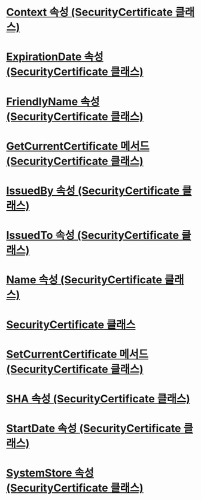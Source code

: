 # [Context 속성 (SecurityCertificate 클래스)](context-property-securitycertificate-class.md)
# [ExpirationDate 속성 (SecurityCertificate 클래스)](expirationdate-property-securitycertificate-class.md)
# [FriendlyName 속성 (SecurityCertificate 클래스)](friendlyname-property-securitycertificate-class.md)
# [GetCurrentCertificate 메서드 (SecurityCertificate 클래스)](getcurrentcertificate-method-securitycertificate-class.md)
# [IssuedBy 속성 (SecurityCertificate 클래스)](issuedby-property-securitycertificate-class.md)
# [IssuedTo 속성 (SecurityCertificate 클래스)](issuedto-property-securitycertificate-class.md)
# [Name 속성 (SecurityCertificate 클래스)](name-property-securitycertificate-class.md)
# [SecurityCertificate 클래스](securitycertificate-class.md)
# [SetCurrentCertificate 메서드 (SecurityCertificate 클래스)](setcurrentcertificate-method-securitycertificate-class.md)
# [SHA 속성 (SecurityCertificate 클래스)](sha-property-securitycertificate-class.md)
# [StartDate 속성 (SecurityCertificate 클래스)](startdate-property-securitycertificate-class.md)
# [SystemStore 속성 (SecurityCertificate 클래스)](systemstore-property-securitycertificate-class.md)
